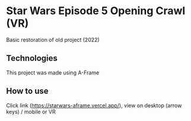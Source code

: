 # Star Wars Episode 5 Opening Crawl (VR)

Basic restoration of old project (2022)

## Technologies

This project was made using A-Frame

## How to use
Click link (https://starwars-aframe.vercel.app/), view on desktop (arrow keys) / mobile or VR

